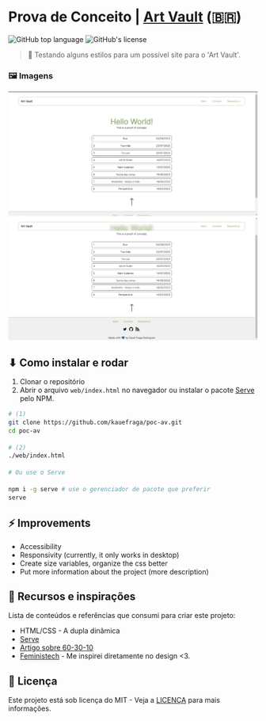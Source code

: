 # Prova de Conceito | [Art Vault](https://github.com/kauefraga/av) (:brazil:)

![GitHub top language](https://img.shields.io/github/languages/top/kauefraga/poc-av)
![GitHub's license](https://img.shields.io/github/license/kauefraga/poc-av)

> 🦜 Testando alguns estilos para um possível site para o 'Art Vault'.

### 🖼 Imagens

![Uma imagem da "parte" de cima do site](public/header-06-09-2023.png)
![Uma imagem da "parte" de baixo do site](public/footer-06-09-2023.png)

## ⬇ Como instalar e rodar

1. Clonar o repositório
2. Abrir o arquivo `web/index.html` no navegador ou instalar o pacote [Serve](https://www.npmjs.com/package/serve) pelo NPM.

```bash
# (1)
git clone https://github.com/kauefraga/poc-av.git
cd poc-av

# (2)
./web/index.html

# Ou use o Serve

npm i -g serve # use o gerenciador de pacote que preferir
serve
```

## ⚡ Improvements

- Accessibility
- Responsivity (currently, it only works in desktop)
- Create size variables, organize the css better
- Put more information about the project (more description) 

## 🧻 Recursos e inspirações

Lista de conteúdos e referências que consumi para criar este projeto:

- HTML/CSS - A dupla dinâmica
- [Serve](https://www.npmjs.com/package/serve)
- [Artigo sobre 60-30-10](https://www.alura.com.br/artigos/regra-60-30-10-ui-design)
- [Feministech](https://feministech.com.br) - Me inspirei diretamente no design <3.

## 📝 Licença

Este projeto está sob licença do MIT - Veja a [LICENÇA](https://github.com/kauefraga/poc-av/blob/main/LICENSE) para mais informações.

